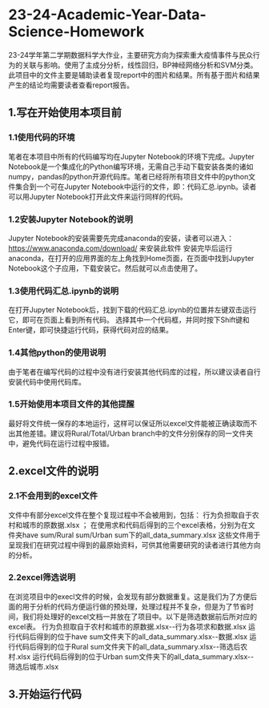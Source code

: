 # 23-24-Academic-Year-Data-Science-Homework
23-24学年第二学期数据科学大作业，主要研究方向为探索重大疫情事件与民众行为的关联与影响。使用了主成分分析，线性回归，BP神经网络分析和SVM分类。此项目中的文件主要是辅助读者复现report中的图片和结果。所有基于图片和结果产生的结论均需要读者查看report报告。
## 1.写在开始使用本项目前
### 1.1使用代码的环境
笔者在本项目中所有的代码编写均在Jupyter Notebook的环境下完成。Jupyter Notebook是一个集成化的Python编写环境，无需自己手动下载安装各类的诸如numpy，pandas的python开源代码库。笔者已经将所有项目文件中的python文件集合到一个可在Jupyter Notebook中运行的文件，即：代码汇总.ipynb。读者可以用Jupyter Notebook打开此文件来运行同样的代码。
### 1.2安装Jupyter Notebook的说明
Jupyter Notebook的安装需要先完成anaconda的安装，读者可以进入：https://www.anaconda.com/download/ 来安装此软件
安装完毕后运行anaconda，在打开的应用界面的左上角找到Home页面，在页面中找到Jupyter Notebook这个子应用，下载安装它。然后就可以点击使用了。
### 1.3使用代码汇总.ipynb的说明
在打开Jupyter Notebook后，找到下载的代码汇总.ipynb的位置并左键双击运行它，即可在页面上看到所有代码。
选择其中一个代码框，并同时按下Shift键和Enter键，即可快捷运行代码，获得代码对应的结果。
### 1.4其他python的使用说明
由于笔者在编写代码的过程中没有进行安装其他代码库的过程，所以建议读者自行安装代码中使用代码库。
### 1.5开始使用本项目文件的其他提醒
最好将文件统一保存的本地运行，这样可以保证所以excel文件能被正确读取而不出其他差错。建议将Rural/Total/Urban branch中的文件分别保存的同一文件夹中，避免代码在运行过程中报错。
## 2.excel文件的说明
### 2.1不会用到的excel文件
文件中有部分excel文件在整个复现过程中不会被用到，包括：
行为负担取自于农村和城市的原数据.xlsx ；
在使用求和代码后得到的三个excel表格，分别为在文件夹have sum/Rural sum/Urban sum下的all_data_summary.xlsx
这些文件用于呈现我们在研究过程中得到的最原始资料，可供其他需要研究的读者进行其他方向的分析。
### 2.2excel筛选说明
在浏览项目中的execl文件的时候，会发现有部分数据重复。这是我们为了方便后面的用于分析的代码方便运行做的预处理，处理过程并不复杂，但是为了节省时间，我们将处理好的excel文档一并放在了项目中。以下是筛选数据前后所对应的excel表。
行为负担取自于农村和城市的原数据.xlsx--行为各项求和数据.xlsx
运行代码后得到的位于have sum文件夹下的all_data_summary.xlsx--数据.xlsx
运行代码后得到的位于Rural sum文件夹下的all_data_summary.xlsx--筛选后农村.xlsx
运行代码后得到的位于Urban sum文件夹下的all_data_summary.xlsx--筛选后城市.xlsx
## 3.开始运行代码
